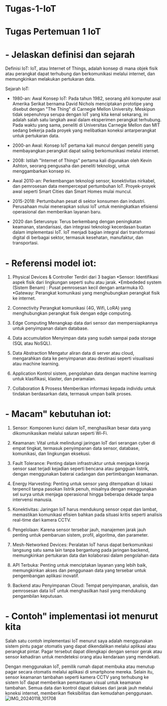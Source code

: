 # Tugas-1-IoT
# Tugas Pertemuan 1 IoT
# - Jelaskan definisi dan sejarah
Definisi IoT: 
IoT, atau Internet of Things, adalah konsep di mana objek fisik atau perangkat dapat terhubung dan berkomunikasi melalui internet, dan memungkinkan melakukan pertukaran data. 

Sejarah IoT:
- 1980-an: Awal Konsep IoT:
Pada tahun 1982, seorang ahli komputer asal Amerika Serikat bernama David Nichols menciptakan prototipe yang disebut dengan "The Thing" di Carnegie Mellon University. Meskipun tidak sepenuhnya serupa dengan IoT yang kita kenal sekarang, ini adalah salah satu langkah awal dalam eksperimen perangkat terhubung. Pada waktu yang sama, peneliti di Universitas Carnegie Mellon dan MIT sedang bekerja pada proyek yang melibatkan koneksi antarperangkat untuk pertukaran data.

- 2000-an Awal: Konsep IoT pertama kali muncul dengan peneliti yang membayangkan perangkat dapat saling berkomunikasi melalui internet.

- 2008: Istilah "Internet of Things" pertama kali digunakan oleh Kevin Ashton, seorang pengusaha dan peneliti teknologi, untuk menggambarkan konsep ini.

- Awal 2010-an: Perkembangan teknologi sensor, konektivitas nirkabel, dan pemrosesan data mempercepat pertumbuhan IoT. Proyek-proyek awal seperti Smart Cities dan Smart Homes mulai muncul.

- 2015-2018: Pertumbuhan pesat di sektor konsumen dan industri. Perusahaan mulai menerapkan solusi IoT untuk meningkatkan efisiensi operasional dan memberikan layanan baru.

- 2020 dan Seterusnya: Terus berkembang dengan peningkatan keamanan, standarisasi, dan integrasi teknologi kecerdasan buatan dalam implementasi IoT. IoT menjadi bagian integral dari transformasi digital di berbagai sektor, termasuk kesehatan, manufaktur, dan transportasi.

# - Referensi model iot:
1. Physical Devices & Controller
Terdiri dari 3 bagian
•Sensor: Identifikasi aspek fisik dari lingkungan seperti suhu atau jarak.
•Embededed system (Sistem Benam) : Pusat pemrosesan kecil dengan antarmuka IO.
•Gateway: Perangkat komunikasi yang menghubungkan perangkat fisik ke internet.

2. Connectivity
Perangkat komunikasi (4G, Wifi, LoRA) yang menghubungkan perangkat fisik dengan edge computing.

3. Edge Computing
Menangkap data dari sensor dan mempersiapkannya untuk penyimpanan dalam database.

4. Data accumulation
Menyimpan data yang sudah sampai pada storage (SQL atau NoSQL).

5. Data Abstraction
Mengatur aliran data di server atau cloud, mengarahkan data ke penyimpanan atau destinasi seperti visualisasi atau machine learning.

6. Application
Kontrol sistem, pengolahan data dengan machine learning untuk klasifikasi, klaster, dan peramalan.

7. Collaboration & Prosess
Memberikan informasi kepada individu untuk tindakan berdasarkan data, termasuk umpan balik proses.

# - Macam" kebutuhan iot:
1. Sensor: Komponen kunci dalam IoT, menghasilkan besar data yang dikomunikasikan melalui saluran seperti Wi-Fi.

2. Keamanan: Vital untuk melindungi jaringan IoT dari serangan cyber di empat tingkat, termasuk penyimpanan data sensor, database, komunikasi, dan lingkungan eksekusi.

3. Fault Tolerance: Penting dalam infrastruktur untuk menjaga kinerja sensor saat terjadi kejadian seperti bencana atau gangguan listrik, dengan menggunakan baterai cadangan dan pertimbangan keamanan.

4. Energy Harvesting: Penting untuk sensor yang ditempatkan di lokasi terpencil tanpa pasokan listrik penuh, misalnya dengan menggunakan sel surya untuk menjaga operasional hingga beberapa dekade tanpa intervensi manusia.

5. Konektivitas: Jaringan IoT harus mendukung sensor cepat dan lambat, memastikan komunikasi efisien bahkan pada situasi kritis seperti analisis real-time dari kamera CCTV.

6. Pengelolaan: Karena sensor tersebar jauh, manajemen jarak jauh penting untuk pembaruan sistem, profil, algoritma, dan parameter.

7. Mesh-Networked Devices: Peralatan IoT harus dapat berkomunikasi langsung satu sama lain tanpa bergantung pada jaringan backend, memungkinkan pertukaran data dan kolaborasi dalam pengolahan data

8. API Terbuka: Penting untuk menciptakan layanan yang lebih baik, memungkinkan akses dan penggunaan data yang tersebar untuk pengembangan aplikasi inovatif.

9. Backend atau Penyimpanan Cloud: Tempat penyimpanan, analisis, dan pemrosesan data IoT untuk menghasilkan hasil yang mendukung pengambilan keputusan.

# - Contoh" implementasi iot menurut kita
Salah satu contoh implementasi IoT menurut saya adalah menggunakan sistem pintu pagar otomatis yang dapat dikendalikan melalui aplikasi atau perangkat pintar. Pagar tersebut dapat dilengkapi dengan sensor gerak atau sensor kehadiran untuk mendeteksi orang atau kendaraan yang mendekati.

Dengan menggunakan IoT, pemilik rumah dapat membuka atau menutup pagar secara otomatis melalui aplikasi di smartphone mereka. Selain itu, sensor keamanan tambahan seperti kamera CCTV yang terhubung ke sistem IoT dapat memberikan pemantauan visual untuk keamanan tambahan. Semua data dan kontrol dapat diakses dari jarak jauh melalui koneksi internet, memberikan fleksibilitas dan kemudahan penggunaan.
![IMG_20240118_101708](https://github.com/AnggaMarcelio/Tugas-1-IoT/assets/115083405/ab264d94-ef66-4b21-8d93-c9e91f334bb0)
